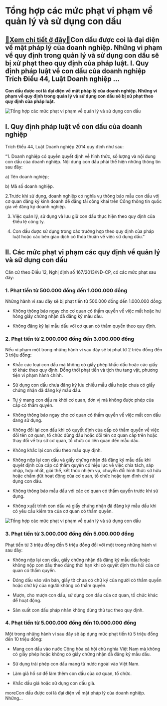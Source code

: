 Tổng hợp các mức phạt vi phạm về quản lý và sử dụng con dấu
===========================================================

[:gift:Xem chi tiết ở đây:gift:](https://hddtvn.com/tong-hop-cac-muc-phat-vi-pham-ve-quan-ly-va-su-dung-con-dau/)Con dấu được coi là đại diện về mặt pháp lý của doanh nghiệp. Những vi phạm về quy định trong quản lý và sử dụng con dấu sẽ bị xử phạt theo quy định của pháp luật. I. Quy định pháp luật về con dấu của doanh nghiệp Trích Điều 44, Luật Doanh nghiệp …
--------------------------------------------------------------------------------------------------------------------------------------------------------------------------------------------------------------------------------------------------------

**Con dấu được coi là đại diện về mặt pháp lý của doanh nghiệp. Những vi phạm về quy định trong quản lý và sử dụng con dấu sẽ bị xử phạt theo quy định của pháp luật.**


![Tổng hợp các mức phạt vi phạm về quản lý và sử dụng con dấu](https://hddtvn.com/wp-content/uploads/2021/01/945da66d78c28bec505ae37e16c98a72.jpeg "Tổng hợp các mức phạt vi phạm về quản lý và sử dụng con dấu")


I. Quy định pháp luật về con dấu của doanh nghiệp
-------------------------------------------------


Trích Điều 44, Luật Doanh nghiệp 2014 quy định như sau:


“1. Doanh nghiệp có quyền quyết định về hình thức, số lượng và nội dung con dấu của doanh nghiệp. Nội dung con dấu phải thể hiện những thông tin sau đây:


a) Tên doanh nghiệp;


b) Mã số doanh nghiệp.


2.Trước khi sử dụng, doanh nghiệp có nghĩa vụ thông báo mẫu con dấu với cơ quan đăng ký kinh doanh để đăng tải công khai trên Cổng thông tin quốc gia về đăng ký doanh nghiệp.


3. Việc quản lý, sử dụng và lưu giữ con dấu thực hiện theo quy định của Điều lệ công ty.


4. Con dấu được sử dụng trong các trường hợp theo quy định của pháp luật hoặc các bên giao dịch có thỏa thuận về việc sử dụng dấu.”


II. Các mức phạt vi phạm các quy định về quản lý và sử dụng con dấu
-------------------------------------------------------------------


Căn cứ theo Điều 12, Nghị định số 167/2013/NĐ-CP, có các mức phạt sau đây:


### 1. Phạt tiền từ 500.000 đồng đến 1.000.000 đồng


Những hành vi sau đây sẽ bị phạt tiền từ 500.000 đồng đến 1.000.000 đồng:




* Không thông báo ngay cho cơ quan có thẩm quyền về việc mất hoặc hư hỏng giấy chứng nhận đã đăng ký mẫu dấu.

* Không đăng ký lại mẫu dấu với cơ quan có thẩm quyền theo quy định.



### 2. Phạt tiền từ 2.000.000 đồng đến 3.000.000 đồng


Nếu vi phạm một trong những hành vi sau đây sẽ bị phạt từ 2 triệu đồng đến 3 triệu đồng:




* Khắc các loại con dấu mà không có giấy phép khắc dấu hoặc các giấy tờ khác theo quy định. Đồng thời phạt tiền và tịch thu tang vật, phương tiện vi phạm hành chính.

* Sử dụng con dấu chưa đăng ký lưu chiểu mẫu dấu hoặc chưa có giấy chứng nhận đã đăng ký mẫu dấu.

* Tự ý mang con dấu ra khỏi cơ quan, đơn vị mà không được phép của cấp có thẩm quyền.

* Không thông báo ngay cho cơ quan có thẩm quyền về việc mất con dấu đang sử dụng.

* Không đổi lại con dấu khi có quyết định của cấp có thẩm quyền về việc đổi tên cơ quan, tổ chức dùng dấu hoặc đổi tên cơ quan cấp trên hoặc thay đổi về trụ sở cơ quan, tổ chức có liên quan đến mẫu dấu.

* Không khắc lại con dấu theo mẫu quy định.

* Không nộp lại con dấu và giấy chứng nhận đã đăng ký mẫu dấu khi quyết định của cấp có thẩm quyền có hiệu lực về việc chia tách, sáp nhập, hợp nhất, giải thể, kết thúc nhiệm vụ, chuyển đổi hình thức sở hữu hoặc chấm dứt hoạt động của cơ quan, tổ chức hoặc tạm đình chỉ sử dụng con dấu.

* Không thông báo mẫu dấu với các cơ quan có thẩm quyền trước khi sử dụng.

* Không xuất trình con dấu và giấy chứng nhận đã đăng ký mẫu dấu khi có yêu cầu kiểm tra của cơ quan có thẩm quyền.



![Tổng hợp các mức phạt vi phạm về quản lý và sử dụng con dấu](https://hddtvn.com/wp-content/uploads/2021/01/classic-wooden-stamps_62847-352.jpg)


### 3. Phạt tiền từ 3.000.000 đồng đến 5.000.000 đồng


Phạt tiền từ 3 triệu đồng đến 5 triệu đồng đối với một trong những hành vi sau đây:




* Không nộp lại con dấu, giấy chứng nhận đã đăng ký mẫu dấu hoặc không nộp con dấu theo đúng thời hạn khi có quyết định thu hồi của cơ quan có thẩm quyền.

* Đóng dấu vào văn bản, giấy tờ chưa có chữ ký của người có thẩm quyền hoặc chữ ký của người không có thẩm quyền.

* Mượn, cho mượn con dấu, sử dụng con dấu của cơ quan, tổ chức khác để hoạt động.

* Sản xuất con dấu pháp nhân không đúng thủ tục theo quy định.



### 4. Phạt tiền từ 5.000.000 đồng đến 10.000.000 đồng


Một trong những hành vi sau đây sẽ áp dụng mức phạt tiền từ 5 triệu đồng đến 10 triệu đồng:




* Mang con dấu vào nước Cộng hòa xã hội chủ nghĩa Việt Nam mà không có giấy phép hoặc không có giấy chứng nhận đã đăng ký mẫu dấu.

* Sử dụng trái phép con dấu mang từ nước ngoài vào Việt Nam.

* Làm giả hồ sơ để làm thêm con dấu của cơ quan, tổ chức.

* Khắc dấu giả hoặc sử dụng con dấu giả.



moreCon dấu được coi là đại diện về mặt pháp lý của doanh nghiệp. Những…


